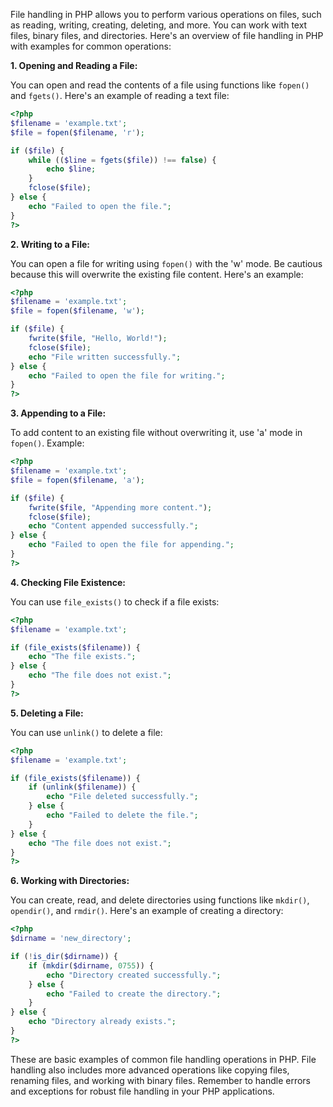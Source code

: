 File handling in PHP allows you to perform various operations on files, such as reading, writing, creating, deleting, and more. You can work with text files, binary files, and directories. Here's an overview of file handling in PHP with examples for common operations:

**1. Opening and Reading a File:**

You can open and read the contents of a file using functions like `fopen()` and `fgets()`. Here's an example of reading a text file:

```php
<?php
$filename = 'example.txt';
$file = fopen($filename, 'r');

if ($file) {
    while (($line = fgets($file)) !== false) {
        echo $line;
    }
    fclose($file);
} else {
    echo "Failed to open the file.";
}
?>
```

**2. Writing to a File:**

You can open a file for writing using `fopen()` with the 'w' mode. Be cautious because this will overwrite the existing file content. Here's an example:

```php
<?php
$filename = 'example.txt';
$file = fopen($filename, 'w');

if ($file) {
    fwrite($file, "Hello, World!");
    fclose($file);
    echo "File written successfully.";
} else {
    echo "Failed to open the file for writing.";
}
?>
```

**3. Appending to a File:**

To add content to an existing file without overwriting it, use 'a' mode in `fopen()`. Example:

```php
<?php
$filename = 'example.txt';
$file = fopen($filename, 'a');

if ($file) {
    fwrite($file, "Appending more content.");
    fclose($file);
    echo "Content appended successfully.";
} else {
    echo "Failed to open the file for appending.";
}
?>
```

**4. Checking File Existence:**

You can use `file_exists()` to check if a file exists:

```php
<?php
$filename = 'example.txt';

if (file_exists($filename)) {
    echo "The file exists.";
} else {
    echo "The file does not exist.";
}
?>
```

**5. Deleting a File:**

You can use `unlink()` to delete a file:

```php
<?php
$filename = 'example.txt';

if (file_exists($filename)) {
    if (unlink($filename)) {
        echo "File deleted successfully.";
    } else {
        echo "Failed to delete the file.";
    }
} else {
    echo "The file does not exist.";
}
?>
```

**6. Working with Directories:**

You can create, read, and delete directories using functions like `mkdir()`, `opendir()`, and `rmdir()`. Here's an example of creating a directory:

```php
<?php
$dirname = 'new_directory';

if (!is_dir($dirname)) {
    if (mkdir($dirname, 0755)) {
        echo "Directory created successfully.";
    } else {
        echo "Failed to create the directory.";
    }
} else {
    echo "Directory already exists.";
}
?>
```

These are basic examples of common file handling operations in PHP. File handling also includes more advanced operations like copying files, renaming files, and working with binary files. Remember to handle errors and exceptions for robust file handling in your PHP applications.